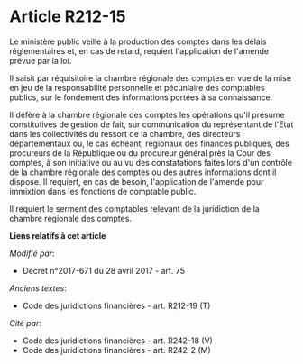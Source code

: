 # Article R212-15

Le ministère public veille à la production des comptes dans les délais réglementaires et, en cas de retard, requiert
l'application de l'amende prévue par la loi.

Il saisit par réquisitoire la chambre régionale des comptes en vue de la mise en jeu de la responsabilité personnelle et
pécuniaire des comptables publics, sur le fondement des informations portées à sa connaissance.

Il défère à la chambre régionale des comptes les opérations qu'il présume constitutives de gestion de fait, sur communication
du représentant de l'Etat dans les collectivités du ressort de la chambre, des directeurs départementaux ou, le cas échéant,
régionaux des finances publiques, des procureurs de la République ou du procureur général près la Cour des comptes, à son
initiative ou au vu des constatations faites lors d'un contrôle de la chambre régionale des comptes ou des autres
informations dont il dispose. Il requiert, en cas de besoin, l'application de l'amende pour immixtion dans les fonctions de
comptable public.

Il requiert le serment des comptables relevant de la juridiction de la chambre régionale des comptes.

**Liens relatifs à cet article**

_Modifié par_:

  - Décret n°2017-671 du 28 avril 2017 - art. 75

_Anciens textes_:

  - Code des juridictions financières - art. R212-19 (T)

_Cité par_:

  - Code des juridictions financières - art. R242-18 (V)
  - Code des juridictions financières - art. R242-2 (M)
